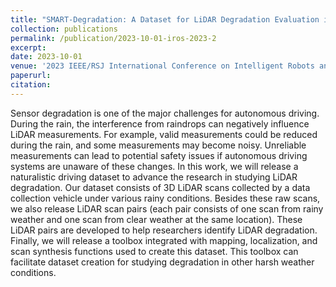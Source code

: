 ```yaml
---
title: "SMART-Degradation: A Dataset for LiDAR Degradation Evaluation in Rain"
collection: publications
permalink: /publication/2023-10-01-iros-2023-2
excerpt: 
date: 2023-10-01
venue: '2023 IEEE/RSJ International Conference on Intelligent Robots and Systems (IROS 2023)'
paperurl: 
citation: 
---
```

Sensor degradation is one of the major challenges for autonomous driving. During the rain, the interference from raindrops can negatively influence LiDAR measurements. For example, valid measurements could be reduced during the rain, and some measurements may become noisy. Unreliable measurements can lead to potential safety issues if autonomous driving systems are unaware of these changes. In this work, we will release a naturalistic driving dataset to advance the research in studying LiDAR degradation. Our dataset consists of 3D LiDAR scans collected by a data collection vehicle under various rainy conditions. Besides these raw scans, we also release LiDAR scan pairs (each pair consists of one scan from rainy weather and one scan from clear weather at the same location). These LiDAR pairs are developed to help researchers identify LiDAR degradation. Finally, we will release a toolbox integrated with mapping, localization, and scan synthesis functions used to create this dataset. This toolbox can facilitate dataset creation for studying degradation in other harsh weather conditions.